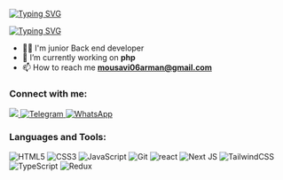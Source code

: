 [![Typing SVG](https://readme-typing-svg.demolab.com?font=Chakra+Petch&duration=2000&pause=1000&color=FFFFFF&background=53FFDB00&vCenter=true&multiline=true&repeat=false&width=274&height=58&lines=%F0%9F%91%8B%F0%9F%8F%BB+I'm+Arman+Mousavi)](#)

[![Typing SVG](https://readme-typing-svg.demolab.com?font=Chakra+Petch&size=25&duration=3000&pause=1000&color=0AB177&background=53FFDB00&vCenter=true&multiline=true&repeat=false&width=274&height=58&lines=%F0%9F%91%A8%F0%9F%8F%BB%E2%80%8D%F0%9F%92%BB+Back-End+Developer)](#)

- 👨‍💻 I'm junior Back end developer
- 🌱 I’m currently working on **php** 
- 📫 How to reach me **mousavi06arman@gmail.com**

<h3 align="left">Connect with me:</h3>
<p align="left">
  <a href="https://mail.google.com/mail/?view=cm&fs=1&to=dev.mousavi06arman@gmail.com&su=Subject">
    <img  src="https://img.shields.io/badge/Gmail-D14836?style=for-the-badge&logo=gmail&logoColor=white"/>
               
  </a>
<a href="https://t.me/msvarman">
    <img alt="Telegram" src="https://img.shields.io/badge/Telegram-2CA5E0?style=for-the-badge&logo=telegram&logoColor=white" />
</a>

<a href="https://wa.me/+989981498389?text=Hello!" target="blank">
  <img alt="WhatsApp" src="https://img.shields.io/badge/WhatsApp-25D366?style=for-the-badge&logo=WhatsApp&logoColor=white" />
</a>
</p>

<h3 align="left">Languages and Tools:</h3>
<p>
  
<img alt="HTML5" src="https://img.shields.io/badge/html5-%23E34F26.svg?style=for-the-badge&logo=html5&logoColor=white" />
<img alt="CSS3" src="https://img.shields.io/badge/css3-%231572B6.svg?style=for-the-badge&logo=css3&logoColor=white" />
<img alt="JavaScript" src="https://img.shields.io/badge/javascript-%23323330.svg?style=for-the-badge&logo=javascript&logoColor=%23F7DF1E" />
<img alt="Git" src="https://img.shields.io/badge/git-%23F05033.svg?style=for-the-badge&logo=git&logoColor=white" />
<img alt="react" src="https://img.shields.io/badge/react-%2320232a.svg?style=for-the-badge&logo=react&logoColor=%2361DAFB" />
<img alt="Next JS" src="https://img.shields.io/badge/Next-black?style=for-the-badge&logo=next.js&logoColor=white" />
<img alt="TailwindCSS" src="https://img.shields.io/badge/tailwindcss-%2338B2AC.svg?style=for-the-badge&logo=tailwind-css&logoColor=white" />
<imf alt="tailwind" src="https://img.shields.io/badge/tailwindcss-0390AD?style=for-the-badge&logo=tailwindcss&logoColor=white" />
<imf alt="redux" src="https://img.shields.io/badge/Redux-593D88?style=for-the-badge&logo=redux&logoColor=white" />
<img alt="TypeScript" src="https://img.shields.io/badge/typescript-%23007ACC.svg?style=for-the-badge&logo=typescript&logoColor=white" />
<img alt="Redux" src="https://img.shields.io/badge/-Redux-05122A?style=for-the-badge&logo=redux&logoColor=764ABC" />
</p>
